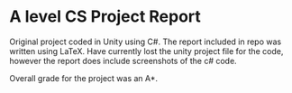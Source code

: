 # A level CS Project Report
Original project coded in Unity using C#. The report included in repo was written using LaTeX. Have currently lost the unity project file for the code, however the report does include screenshots of the c# code.

Overall grade for the project was an A*.

